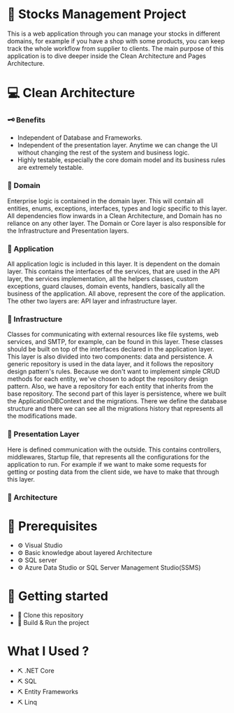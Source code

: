 # 📀 Stocks Management Project
This is a web application through you can manage your stocks in different domains, for example if you have a shop with some products, you can keep track the whole workflow from supplier to clients.
The main purpose of this application is to dive deeper inside the Clean Architecture and Pages Architecture. 

# 💻 Clean Architecture
### 🗝️ Benefits
* Independent of Database and Frameworks.
* Independent of the presentation layer. Anytime we can change the UI without changing the rest of the system and business logic.
* Highly testable, especially the core domain model and its business rules are extremely testable.

### 📌 Domain 
Enterprise logic is contained in the domain layer. This will contain all entities, enums, exceptions, interfaces, types and logic specific to this layer.
All dependencies flow inwards in a Clean Architecture, and Domain has no reliance on any other layer. The Domain or Core layer is also responsible for the Infrastructure and Presentation layers.

### 📌 Application
All application logic is included in this layer. It is dependent on the domain layer. This contains the interfaces of the services, that are used in the API layer, the services implementation, all the helpers classes, custom exceptions, guard clauses, domain events, handlers, basically all the business of the application. All above, represent the core of the application. The other two layers are: API layer and infrastructure layer.

### 📌 Infrastructure
Classes for communicating with external resources like file systems, web services, and SMTP, for example, can be found in this layer. 
These classes should be built on top of the interfaces declared in the application layer. This layer is also divided into two components: data and persistence. A generic repository is used in the data layer, and it follows the repository design pattern's rules. Because we don't want to implement simple CRUD methods for each entity, we've chosen to adopt the repository design pattern. Also, we have a repository for each entity that inherits from the base repository.
The second part of this layer is persistence, where we built the ApplicationDBContext and the migrations. There we define the database structure and there we can see all the migrations history that represents all the modifications made. 

### 📌 Presentation Layer
Here is defined communication with the outside. This contains controllers, middlewares, Startup file, that represents all the configurations for the application to run. For example if we want to make some requests for getting or posting data from the client side, we have to make that through this layer.

### 📌 Architecture


# 💽 Prerequisites
* ⚙️ Visual Studio 
* ⚙️ Basic knowledge about layered Architecture
* ⚙️ SQL server 
* ⚙️ Azure Data Studio or SQL Server Management Studio(SSMS)

# 🚀 Getting started
* 🏹 Clone this repository
* 🏹 Build & Run the project
    
# What I Used ?
* ⛏️ .NET Core
* ⛏️ SQL
* ⛏️ Entity Frameworks
* ⛏️ Linq

